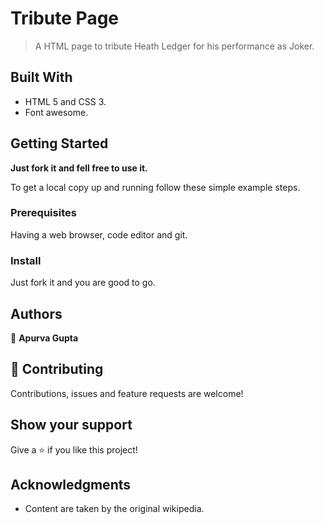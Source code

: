 # Tribute Page

> A HTML page to tribute Heath Ledger for his performance as Joker.


## Built With

- HTML 5 and CSS 3.
- Font awesome.


## Getting Started

**Just fork it and fell free to use it.**

To get a local copy up and running follow these simple example steps.

### Prerequisites

Having a web browser, code editor and git.

### Install

Just fork it and you are good to go.


## Authors

👤 **Apurva Gupta**



## 🤝 Contributing

Contributions, issues and feature requests are welcome!


## Show your support

Give a ⭐️ if you like this project!

## Acknowledgments

- Content are taken by the original wikipedia.


